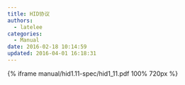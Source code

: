```yaml
---
title: HID协议
authors:
  - latelee
categories:
  - Manual
date: 2016-02-18 10:14:59
updated: 2016-04-01 16:18:31
---
```


{% iframe manual/hid1.11-spec/hid1_11.pdf 100% 720px %}